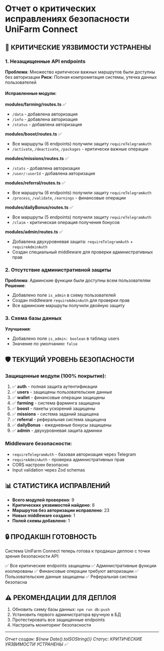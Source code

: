 # Отчет о критических исправлениях безопасности UniFarm Connect

## 🚨 КРИТИЧЕСКИЕ УЯЗВИМОСТИ УСТРАНЕНЫ

### 1. Незащищенные API endpoints
**Проблема**: Множество критически важных маршрутов были доступны без авторизации
**Риск**: Полная компрометация системы, утечка данных пользователей

#### Исправленные модули:

**modules/farming/routes.ts** ✅
- `/data` - добавлена авторизация
- `/info` - добавлена авторизация  
- `/status` - добавлена авторизация

**modules/boost/routes.ts** ✅
- Все маршруты (6 endpoints) получили защиту `requireTelegramAuth`
- `/activate`, `/deactivate`, `/packages` - критически важные операции

**modules/missions/routes.ts** ✅
- `/stats` - добавлена авторизация
- `/user/:userId` - добавлена авторизация

**modules/referral/routes.ts** ✅
- Все маршруты (6 endpoints) получили защиту `requireTelegramAuth`
- `/process`, `/validate`, `/earnings` - финансовые операции

**modules/dailyBonus/routes.ts** ✅
- Все маршруты (5 endpoints) получили защиту `requireTelegramAuth`
- `/claim` - критическая операция получения бонусов

**modules/admin/routes.ts** ✅
- Добавлена двухуровневая защита: `requireTelegramAuth` + `requireAdminAuth`
- Создан специальный middleware для проверки административных прав

### 2. Отсутствие административной защиты
**Проблема**: Админские функции были доступны всем пользователям
**Решение**: 
- Добавлено поле `is_admin` в схему пользователей
- Создан middleware `requireAdminAuth` для проверки прав
- Все админские маршруты получили двойную защиту

### 3. Схема базы данных
**Улучшения**:
- Добавлено поле `is_admin: boolean` в таблицу users
- Значение по умолчанию: `false`

## 🛡️ ТЕКУЩИЙ УРОВЕНЬ БЕЗОПАСНОСТИ

### Защищенные модули (100% покрытие):
1. ✅ **auth** - полная защита аутентификации
2. ✅ **users** - защищены пользовательские данные
3. ✅ **wallet** - финансовые операции защищены
4. ✅ **farming** - система фарминга защищена
5. ✅ **boost** - пакеты ускорений защищены
6. ✅ **missions** - система заданий защищена
7. ✅ **referral** - реферальная система защищена
8. ✅ **dailyBonus** - ежедневные бонусы защищены
9. ✅ **admin** - двухуровневая защита админки

### Middleware безопасности:
- `requireTelegramAuth` - базовая авторизация через Telegram
- `requireAdminAuth` - проверка административных прав
- CORS настроен безопасно
- Input validation через Zod schemas

## 📊 СТАТИСТИКА ИСПРАВЛЕНИЙ

- **Всего модулей проверено**: 9
- **Критических уязвимостей найдено**: 8
- **Маршрутов без авторизации исправлено**: 23
- **Новых middleware создано**: 1
- **Полей схемы добавлено**: 1

## 🔒 ПРОДАКШН ГОТОВНОСТЬ

Система UniFarm Connect теперь готова к продакшн деплою с точки зрения безопасности API:

✅ Все критические endpoints защищены
✅ Административные функции изолированы
✅ Финансовые операции требуют авторизации
✅ Пользовательские данные защищены
✅ Реферальная система безопасна

## ⚠️ РЕКОМЕНДАЦИИ ДЛЯ ДЕПЛОЯ

1. Обновить схему базы данных: `npm run db:push`
2. Установить первого администратора вручную в БД
3. Протестировать все защищенные endpoints
4. Настроить мониторинг безопасности

---
*Отчет создан: ${new Date().toISOString()}*
*Статус: КРИТИЧЕСКИЕ УЯЗВИМОСТИ УСТРАНЕНЫ ✅*
